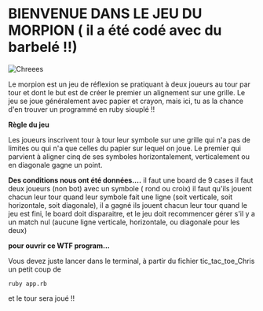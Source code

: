 BIENVENUE DANS LE JEU DU MORPION ( il a été codé avec du barbelé !!)
======================
![Chreees](./p_think.png)

Le morpion est un jeu de réflexion se pratiquant à deux joueurs au tour par tour et dont le but est de créer le premier un alignement sur une grille. Le jeu se joue généralement avec papier et crayon, mais ici, tu as la chance d'en trouver un programmé en ruby siouplé !! 

**Règle du jeu**

Les joueurs inscrivent tour à tour leur symbole sur une grille qui n'a pas de limites ou qui n'a que celles du papier sur lequel on joue. Le premier qui parvient à aligner cinq de ses symboles horizontalement, verticalement ou en diagonale gagne un point.

**Des conditions nous ont été données....**
il faut une board de 9 cases
il faut deux joueurs (non bot) avec un symbole ( rond ou croix)
il faut qu'ils jouent chacun leur tour
quand leur symbole fait une ligne (soit verticale, soit horizontale, soit diagonale), il a gagné
ils jouent chacun leur tour
quand le jeu est fini, le board doit disparaitre, et le jeu doit recommencer
gérer s'il y a un match nul (aucune ligne verticale, horizontale, ou diagonale pour les deux)

**pour ouvrir ce WTF program...**

Vous devez juste lancer dans le terminal, à partir du fichier tic_tac_toe_Chris un petit coup de 
```
ruby app.rb
```
et le tour sera joué !!

